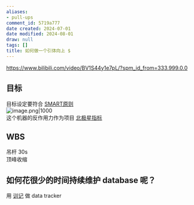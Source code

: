 ```yaml
---
aliases:
- pull-ups
comment_id: 5719a777
date created: 2024-07-01
date modified: 2024-08-01
draw: null
tags: []
title: 如何做一个引体向上 $
---
```

https://www.bilibili.com/video/BV1S44y1e7pL/?spm_id_from=333.999.0.0

## 目标

目标设定要符合 [SMART原则](SMART原则.md)  
![image.png|1000](https://imagehosting4picgo.oss-cn-beijing.aliyuncs.com/imagehosting/fix-dir%2Fpicgo%2Fpicgo-clipboard-images%2F2024%2F07%2F14%2F18-08-14-38271c4c1d101faac1feab6aee0a81cc-20240714180814-f1dec6.png)  
这个机器的反作用力作为项目 [北极星指标](北极星指标.md)

## WBS

吊杆 30s  
顶峰收缩

## 如何花很少的时间持续维护 database 呢？

用 [训记](训记.md) 做 data tracker
